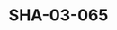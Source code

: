 ---
pid: SHA-03-065
title: SHA-03-065
language: en
collection: Sharhabil Ahmed
original_label: 
rights: Sharhabil Ahmed
location_of_original: Sharhabil Ahmed
photographer_or_studio: 
scanned_from: photograph 10.1 by 15.1
_date: 1991-1992
location: Khartoum, Hilton
description: Ramadan concert Adam Khalil 'Ali Yagoub Kamil Hussain
additional_notes: 
permission_display: 'yes'
on_server: 'no'
on_website: 'no'
permalink: /archive/en/sha-03-065.html
layout: photo-page
---